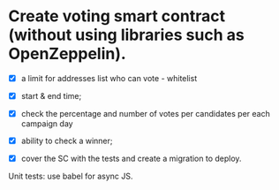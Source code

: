 # Create voting smart contract (without using libraries such as OpenZeppelin).
- [x] a limit for addresses list who can vote - whitelist
- [x] start & end time;
- [x] check the percentage and number of votes per candidates per each campaign day
- [x] ability to check a winner;
- [x] cover the SC with the tests and create a migration to deploy.


Unit tests: use babel for async JS.
